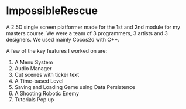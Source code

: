 # ImpossibleRescue
A 2.5D single screen platformer made for the 1st and 2nd module for my masters course.
We were a team of 3 programmers, 3 artists and 3 designers. 
We used mainly Cocos2d with C++.

A few of the key features I worked on are:

1. A Menu System
2. Audio Manager
3. Cut scenes with ticker text
4. A Time-based Level
5. Saving and Loading Game using Data Persistence 
6. A Shooting Robotic Enemy
7. Tutorials Pop up
